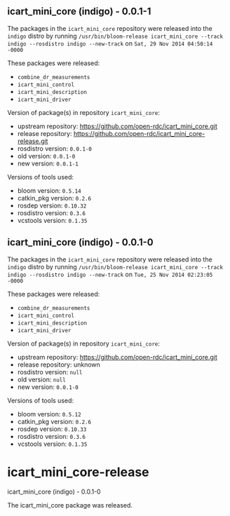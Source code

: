 ## icart_mini_core (indigo) - 0.0.1-1

The packages in the `icart_mini_core` repository were released into the `indigo` distro by running `/usr/bin/bloom-release icart_mini_core --track indigo --rosdistro indigo --new-track` on `Sat, 29 Nov 2014 04:50:14 -0000`

These packages were released:
- `combine_dr_measurements`
- `icart_mini_control`
- `icart_mini_description`
- `icart_mini_driver`

Version of package(s) in repository `icart_mini_core`:
- upstream repository: https://github.com/open-rdc/icart_mini_core.git
- release repository: https://github.com/open-rdc/icart_mini_core-release.git
- rosdistro version: `0.0.1-0`
- old version: `0.0.1-0`
- new version: `0.0.1-1`

Versions of tools used:
- bloom version: `0.5.14`
- catkin_pkg version: `0.2.6`
- rosdep version: `0.10.32`
- rosdistro version: `0.3.6`
- vcstools version: `0.1.35`


## icart_mini_core (indigo) - 0.0.1-0

The packages in the `icart_mini_core` repository were released into the `indigo` distro by running `/usr/bin/bloom-release icart_mini_core --track indigo --rosdistro indigo --new-track` on `Tue, 25 Nov 2014 02:23:05 -0000`

These packages were released:
- `combine_dr_measurements`
- `icart_mini_control`
- `icart_mini_description`
- `icart_mini_driver`

Version of package(s) in repository `icart_mini_core`:
- upstream repository: https://github.com/open-rdc/icart_mini_core.git
- release repository: unknown
- rosdistro version: `null`
- old version: `null`
- new version: `0.0.1-0`

Versions of tools used:
- bloom version: `0.5.12`
- catkin_pkg version: `0.2.6`
- rosdep version: `0.10.33`
- rosdistro version: `0.3.6`
- vcstools version: `0.1.35`


icart_mini_core-release
=======================
icart_mini_core (indigo) - 0.0.1-0

The icart_mini_core package was released.
